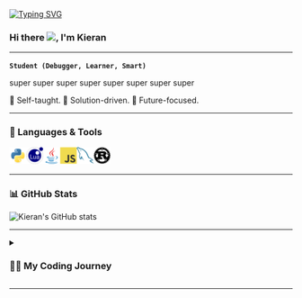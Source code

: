 <a align="center" href="https://git.io/typing-svg">
  <img src="https://readme-typing-svg.herokuapp.com?font=Righteous&size=50&pause=1000&color=067e00&center=true&vCenter=true&random=false&width=500&height=70&lines=Welcome!👋;Hi+I'm+Kieran!+💻" alt="Typing SVG" />
</a>

### Hi there <img src="https://raw.githubusercontent.com/nixin72/nixin72/master/wave.gif" width="30px">, I'm Kieran

---

**`Student (Debugger, Learner, Smart)`**

super super super super super super super super

🧠 Self-taught. 🧩 Solution-driven. 🚀 Future-focused.

---

### 🧰 Languages & Tools
<img align="left" alt="python" width="30px" src="https://github.com/devicons/devicon/blob/master/icons/python/python-original.svg" />
<img align="left" alt="lua" width="30px" src="https://github.com/devicons/devicon/blob/master/icons/lua/lua-original.svg" />
<img align="left" alt="java" width="30px" src="https://github.com/devicons/devicon/blob/master/icons/java/java-original.svg" />
<img align="left" alt="javascript" width="30px" src="https://github.com/devicons/devicon/blob/master/icons/javascript/javascript-original.svg" />
<img align="left" alt="mysql" width="30px" src="https://github.com/devicons/devicon/blob/master/icons/mysql/mysql-original.svg" />
<img align="left" alt="rust" width="30px" src="https://github.com/devicons/devicon/blob/master/icons/rust/rust-original.svg" />

<br /><br />

---

### 📊 GitHub Stats

![Kieran's GitHub stats](https://github-readme-stats.vercel.app/api?username=Kieranmcm07&show_icons=true&theme=dark)

---

<details>
 <summary><h3>👨‍💻 My Coding Journey</h3></summary>

super super supers super super super super

</details>

---